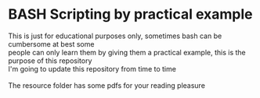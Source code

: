 # BASH Scripting by practical example

This is just for educational purposes only, sometimes bash can be cumbersome at best some </br>
people can only learn them by giving them a practical example, this is the purpose of this repository</br>
I'm going to update this repository from time to time</br></br>
The resource folder has some pdfs for your reading pleasure</br>

